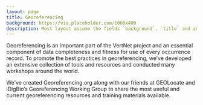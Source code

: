 ```yaml
--- 
layout: page 
title: Georeferencing 
background: https://via.placeholder.com/1000x400 
description: Most layout assume the fields `background`, `title` and an optional `description` 
---
```


Georeferencing is an important part of the VertNet project and an essential component of data completeness and fitness for use of every occurrence record. To promote the best practices in georeferencing, we’ve developed an extensive collection of tools and resources and conducted many workshops around the world.

We’ve created Georeferencing.org along with our friends at GEOLocate and iDigBio’s Georeferencing Working Group to share the most useful and current georeferencing resources and training materials available.
